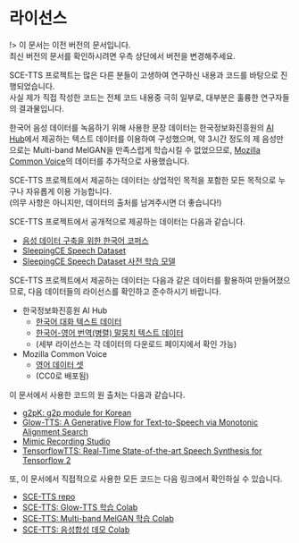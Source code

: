 # 라이선스

!> 이 문서는 이전 버전의 문서입니다.  
최신 버전의 문서를 확인하시려면 우측 상단에서 버전을 변경해주세요.

SCE-TTS 프로젝트는 많은 다른 분들이 고생하여 연구하신 내용과 코드를 바탕으로 진행되었습니다.  
사실 제가 직접 작성한 코드는 전체 코드 내용중 극히 일부로, 대부분은 훌륭한 연구자들의 결과물입니다.  

한국어 음성 데이터를 녹음하기 위해 사용한 문장 데이터는 한국정보화진흥원의 [AI Hub](http://www.aihub.or.kr/)에서 제공하는 텍스트 데이터를 이용하여 구성했으며, 약 3시간 정도의 제 음성만으로는 Multi-band MelGAN을 만족스럽게 학습시킬 수 없었으므로, [Mozilla Common Voice](https://commonvoice.mozilla.org/)의 데이터를 추가적으로 사용했습니다.

SCE-TTS 프로젝트에서 제공하는 데이터는 상업적인 목적을 포함한 모든 목적으로 누구나 자유롭게 이용 가능합니다.  
(의무 사항은 아니지만, 데이터의 출처를 남겨주시면 더 좋습니다!)

SCE-TTS 프로젝트에서 공개적으로 제공하는 데이터는 다음과 같습니다.

- [음성 데이터 구축을 위한 한국어 코퍼스](https://github.com/sce-tts/mimic-recording-studio/blob/master/backend/prompts/korean_corpus.csv)
- [SleepingCE Speech Dataset](https://drive.google.com/file/d/1UpoBaZRTJXkTdsoemLBWV48QClm6hpTX/view?usp=sharing)
- [SleepingCE Speech Dataset 사전 학습 모델](https://drive.google.com/file/d/1js-v4ZjeOEPO1XpcBHFfwk7Ta8aDBAkg/view?usp=sharing)

SCE-TTS 프로젝트에서 제공하는 데이터는 다음과 같은 데이터를 활용하여 만들어졌으므로, 다음 데이터들의 라이선스를 확인하고 준수하시기 바랍니다.

- 한국정보화진흥원 AI Hub
  - [한국어 대화 텍스트 데이터](https://www.aihub.or.kr/aihubdata/data/view.do?dataSetSn=116)
  - [한국어-영어 번역(병렬) 말뭉치 텍스트 데이터](https://www.aihub.or.kr/aihubdata/data/view.do?dataSetSn=126)
  - (세부 라이선스는 각 데이터의 다운로드 페이지에서 확인 가능)
- Mozilla Common Voice
  - [영어 데이터 셋](https://commonvoice.mozilla.org/en/datasets)
  - (CC0로 배포됨)

이 문서에서 사용한 코드의 원 출처는 다음과 같습니다.

- [g2pK: g2p module for Korean](https://github.com/Kyubyong/g2pK)
- [Glow-TTS: A Generative Flow for Text-to-Speech via Monotonic Alignment Search](https://github.com/jaywalnut310/glow-tts)
- [Mimic Recording Studio](https://github.com/MycroftAI/mimic-recording-studio)
- [TensorflowTTS: Real-Time State-of-the-art Speech Synthesis for Tensorflow 2](https://github.com/TensorSpeech/TensorflowTTS)

또, 이 문서에서 직접적으로 사용한 모든 코드는 다음 링크에서 확인하실 수 있습니다.

- [SCE-TTS repo](https://github.com/sce-tts)
- [SCE-TTS: Glow-TTS 학습 Colab](https://colab.research.google.com/drive/1IlZt42ETvNHthRFXfwNSSH-ftWthxzqr?usp=sharing)
- [SCE-TTS: Multi-band MelGAN 학습 Colab](https://colab.research.google.com/drive/1UinTd1Kp1ytwPQ4QWA610ZKOVfmPDdn5?usp=sharing)
- [SCE-TTS: 음성합성 데모 Colab](https://colab.research.google.com/drive/13pqat2mWsMha7Vn_-Q5_Ih8MDkvz3q5a?usp=sharing)
